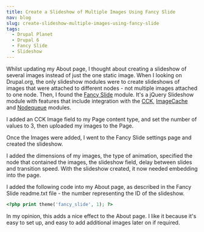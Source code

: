 ```yaml
---
title: Create a Slideshow of Multiple Images Using Fancy Slide
nav: blog
slug: create-slideshow-multiple-images-using-fancy-slide
tags:
  - Drupal Planet
  - Drupal 6
  - Fancy Slide
  - Slideshow
---
```

Whilst updating my About page, I thought about creating a slideshow of several images instead of just the one static image. When I looking on Drupal.org, the only slideshow modules were to create slideshows of images that were attached to different nodes - not multiple images attached to one node. Then, I found the [Fancy Slide](http://drupal.org/project/fancy_slide) module. It's a jQuery Slideshow module with features that include integration with the [CCK](http://drupal.org/project/cck), [ImageCache](http://drupal.org/project/imagecache) and [Nodequeue](http://drupal.org/project/nodequeue) modules.

I added an CCK Image field to my Page content type, and set the number of values to 3, then uploaded my images to the Page.

Once the Images were added, I went to the Fancy Slide settings page and created the slideshow.

I added the dimensions of my images, the type of animation, specified the node that contained the images, the slideshow field, delay between slides and transition speed. With the slideshow created, it now needed embedding into the page.

I added the following code into my About page, as described in the Fancy Slide readme.txt file - the number representing the ID of the slideshow.

~~~php
<?php print theme('fancy_slide', 1); ?>
~~~

In my opinion, this adds a nice effect to the About page. I like it because it's easy to set up, and easy to add additional images later on if required.